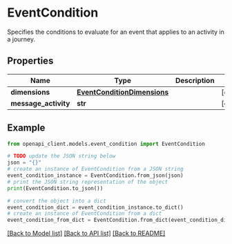 # EventCondition

Specifies the conditions to evaluate for an event that applies to an activity in a journey.

## Properties

Name | Type | Description | Notes
------------ | ------------- | ------------- | -------------
**dimensions** | [**EventConditionDimensions**](EventConditionDimensions.md) |  | [optional] 
**message_activity** | **str** |  | [optional] 

## Example

```python
from openapi_client.models.event_condition import EventCondition

# TODO update the JSON string below
json = "{}"
# create an instance of EventCondition from a JSON string
event_condition_instance = EventCondition.from_json(json)
# print the JSON string representation of the object
print(EventCondition.to_json())

# convert the object into a dict
event_condition_dict = event_condition_instance.to_dict()
# create an instance of EventCondition from a dict
event_condition_from_dict = EventCondition.from_dict(event_condition_dict)
```
[[Back to Model list]](../README.md#documentation-for-models) [[Back to API list]](../README.md#documentation-for-api-endpoints) [[Back to README]](../README.md)



